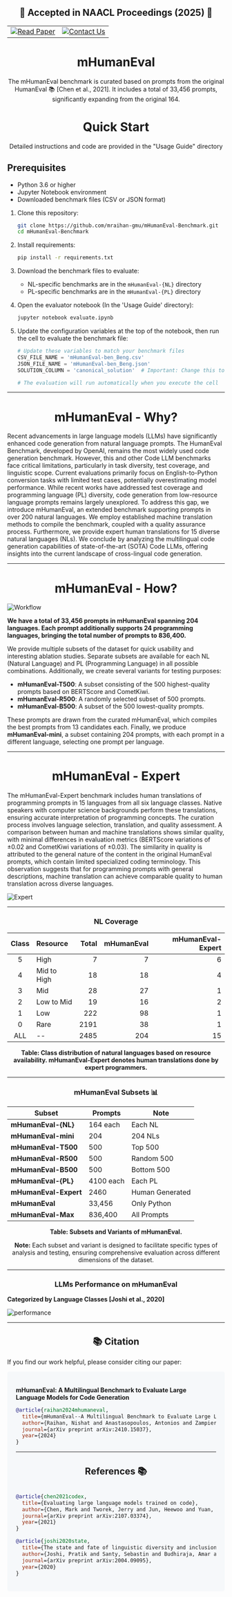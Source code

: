 <div align="center">

  ## 🔷 **Accepted in NAACL Proceedings (2025)** 🔷

</div>


<div align="center">
<table>
<tr>
<td>
<a href="https://arxiv.org/abs/2410.15037">
<img src="https://img.shields.io/badge/arXiv-Read_Paper-blue?style=for-the-badge&logo=arxiv" alt="Read Paper"/>
</a>
</td>
<td>
<a href="mailto:mraihan2@gmu.edu">
<img src="https://img.shields.io/badge/Email-Contact_Us-blue?style=for-the-badge&logo=gmail" alt="Contact Us"/>
</a>
</td>
</tr>
</table>
</div>

<div align="center">
  
  # **mHumanEval**

  

The mHumanEval benchmark is curated based on prompts from the original HumanEval 📚 [Chen et al., 2021]. It includes a total of 33,456 prompts, significantly expanding from the original 164. 
  
</div>











<div align="center">

  # **Quick Start**

  Detailed instructions and code are provided in the "Usage Guide" directory  

</div>

## Prerequisites

- Python 3.6 or higher
- Jupyter Notebook environment
- Downloaded benchmark files (CSV or JSON format)

1. Clone this repository:
   ```bash
   git clone https://github.com/mraihan-gmu/mHumanEval-Benchmark.git
   cd mHumanEval-Benchmark
   ```

2. Install requirements:
   ```bash
   pip install -r requirements.txt
   ```

3. Download the benchmark files to evaluate:
   - NL-specific benchmarks are in the `mHumanEval-{NL}` directory
   - PL-specific benchmarks are in the `mHumanEval-{PL}` directory

4. Open the evaluator notebook (In the 'Usage Guide' directory):
   ```bash
   jupyter notebook evaluate.ipynb
   ```

5. Update the configuration variables at the top of the notebook, then run the cell to evaluate the benchmark file:
   ```python
   # Update these variables to match your benchmark files
   CSV_FILE_NAME = 'mHumanEval-ben_Beng.csv'
   JSON_FILE_NAME = 'mHumanEval-ben_Beng.json'
   SOLUTION_COLUMN = 'canonical_solution'  # Important: Change this to the name of your column containing code solutions
   
   # The evaluation will run automatically when you execute the cell
   ```














---
<div align="center">

# **mHumanEval - Why?**

</div>
Recent advancements in large language models (LLMs) have significantly enhanced code generation from natural language prompts. The HumanEval Benchmark, developed by OpenAI, remains the most widely used code generation benchmark. However, this and other Code LLM benchmarks face critical limitations, particularly in task diversity, test coverage, and linguistic scope. Current evaluations primarily focus on English-to-Python conversion tasks with limited test cases, potentially overestimating model performance. While recent works have addressed test coverage and programming language (PL) diversity, code generation from low-resource language prompts remains largely unexplored. To address this gap, we introduce mHumanEval, an extended benchmark supporting prompts in over 200 natural languages. We employ established machine translation methods to compile the benchmark, coupled with a quality assurance process. Furthermore, we provide expert human translations for 15 diverse natural languages (NLs). We conclude by analyzing the multilingual code generation capabilities of state-of-the-art (SOTA) Code LLMs, offering insights into the current landscape of cross-lingual code generation.

---
<div align="center">

# **mHumanEval - How?**

</div>

![Workflow](resources/images/workflow.png)


**We have a total of 33,456 prompts in mHumanEval spanning 204 languages. Each prompt additionally supports 24 programming languages, bringing the total number of prompts to 836,400.**

We provide multiple subsets of the dataset for quick usability and interesting ablation studies. Separate subsets are available for each NL (Natural Language) and PL (Programming Language) in all possible combinations. Additionally, we create several variants for testing purposes:

- **mHumanEval-T500**: A subset consisting of the 500 highest-quality prompts based on BERTScore and CometKiwi.
- **mHumanEval-R500**: A randomly selected subset of 500 prompts.
- **mHumanEval-B500**: A subset of the 500 lowest-quality prompts.

These prompts are drawn from the curated mHumanEval, which compiles the best prompts from 13 candidates each. Finally, we produce **mHumanEval-mini**, a subset containing 204 prompts, with each prompt in a different language, selecting one prompt per language.

---
<div align="center">

# **mHumanEval - Expert**

</div>
The mHumanEval-Expert benchmark includes human translations of programming prompts in 15 languages from all six language classes. Native speakers with computer science backgrounds perform these translations, ensuring accurate interpretation of programming concepts. The curation process involves language selection, translation, and quality assessment. A comparison between human and machine translations shows similar quality, with minimal differences in evaluation metrics (BERTScore variations of ±0.02 and CometKiwi variations of ±0.03). The similarity in quality is attributed to the general nature of the content in the original HumanEval prompts, which contain limited specialized coding terminology. This observation suggests that for programming prompts with general descriptions, machine translation can achieve comparable quality to human translation across diverse languages.

![Expert](resources/images/expert.png)

---
<div align="center">

### NL Coverage



| **Class** | **Resource**    | **Total** | **mHumanEval** | **mHumanEval-Expert** |
|:---------:|:----------------|----------:|---------------:|----------------------:|
| 5         | High            |         7 |               7 |                      6 |
| 4         | Mid to High     |        18 |              18 |                      4 |
| 3         | Mid             |        28 |              27 |                      1 |
| 2         | Low to Mid      |        19 |              16 |                      2 |
| 1         | Low             |       222 |              98 |                      1 |
| 0         | Rare            |      2191 |              38 |                      1 |
| ALL       | --              |      2485 |             204 |                     15 |

**Table: Class distribution of natural languages based on resource availability. mHumanEval-Expert denotes human translations done by expert programmers.**

</div>

---

<div align="center">

### mHumanEval Subsets 📊



| **Subset**             | **Prompts** | **Note**        |
|------------------------|-------------|-----------------|
| **mHumanEval-{NL}**    | 164 each    | Each NL         |
| **mHumanEval-mini**    | 204         | 204 NLs         |
| **mHumanEval-T500**    | 500         | Top 500         |
| **mHumanEval-R500**    | 500         | Random 500      |
| **mHumanEval-B500**    | 500         | Bottom 500      |
| **mHumanEval-{PL}**    | 4100 each   | Each PL         |
| **mHumanEval-Expert**  | 2460        | Human Generated |
| **mHumanEval**         | 33,456      | Only Python     |
| **mHumanEval-Max**     | 836,400     | All Prompts     |


**Table: Subsets and Variants of mHumanEval.**

**Note:** Each subset and variant is designed to facilitate specific types of analysis and testing, ensuring comprehensive evaluation across different dimensions of the dataset.

</div>

---
<div align="center">


### LLMs Performance on mHumanEval

</div>

**Categorized by Language Classes [Joshi et al., 2020]**




![performance](resources/images/performance_on_mHumanEval.png)

---


<div align="center">
<h2>📚 Citation</h2>
</div>

If you find our work helpful, please consider citing our paper:

<div style="background-color: #f6f8fa; padding: 20px; border-radius: 5px; margin: 10px 0;">
<p style="margin-bottom: 10px;"><strong>mHumanEval: A Multilingual Benchmark to Evaluate Large Language Models for Code Generation</strong></p>

```bibtex
@article{raihan2024mhumaneval,
  title={mHumanEval--A Multilingual Benchmark to Evaluate Large Language Models for Code Generation},
  author={Raihan, Nishat and Anastasopoulos, Antonios and Zampieri, Marcos},
  journal={arXiv preprint arXiv:2410.15037},
  year={2024}
}
```





---
<div align="center">

## References 📚

</div>

```bibtex

@article{chen2021codex,
  title={Evaluating large language models trained on code},
  author={Chen, Mark and Tworek, Jerry and Jun, Heewoo and Yuan, Qiming and Pinto, Henrique Ponde de Oliveira and Kaplan, Jared and others},
  journal={arXiv preprint arXiv:2107.03374},
  year={2021}
}

@article{joshi2020state,
  title={The state and fate of linguistic diversity and inclusion in the NLP world},
  author={Joshi, Pratik and Santy, Sebastin and Budhiraja, Amar and Bali, Kalika and Choudhury, Monojit},
  journal={arXiv preprint arXiv:2004.09095},
  year={2020}
}

